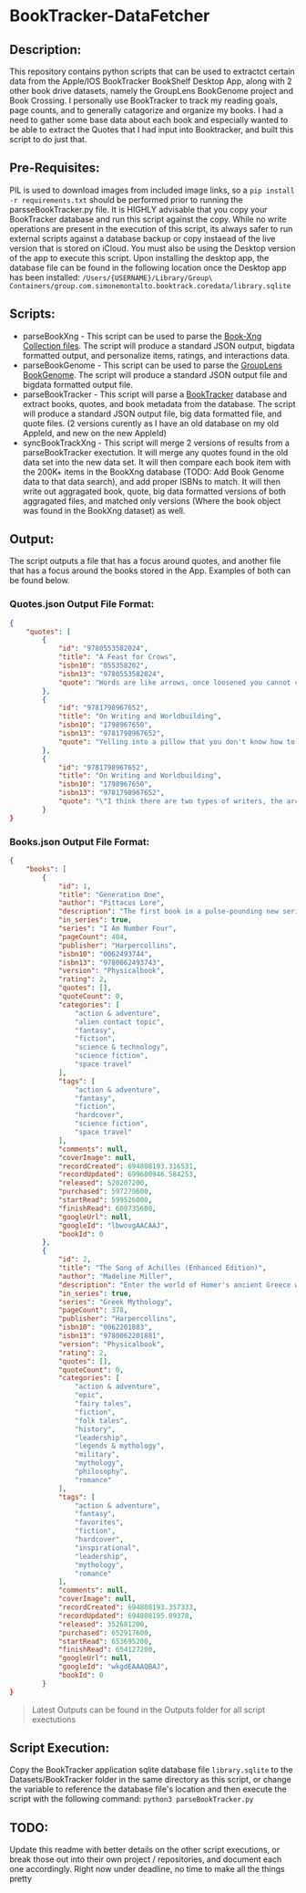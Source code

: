 # BookTracker-DataFetcher

## Description:
This repository contains python scripts that can be used to extractct certain data from the Apple/IOS BookTracker BookShelf Desktop App, along with 2 other book drive datasets, namely the GroupLens BookGenome project and Book Crossing. I personally use BookTracker to track my reading goals, page counts, and to generally catagorize and organize my books. I had a need to gather some base data about each book and especially wanted to be able to extract the Quotes that I had input into Booktracker, and built this script to do just that.

## Pre-Requisites:
PIL is used to download images from included image links, so a `pip install -r requirements.txt` should be performed prior to running the parsseBookTracker.py file. It is HIGHLY advisable that you copy your BookTracker database and run this script against the copy. While no write operations are present in the execution of this script, its always safer to run external scripts against a database backup or copy instaead of the live version that is stored on iCloud. You must also be using the Desktop version of the app to execute this script. Upon installing the desktop app, the database file can be found in the following location once the Desktop app has been installed:  ```/Users/{USERNAME}/Library/Group\ Containers/group.com.simonemontalto.booktrack.coredata/library.sqlite```

## Scripts:
* parseBookXng - This script can be used to parse the [Book-Xng Collection files](http://www2.informatik.uni-freiburg.de/~cziegler/BX/). The script will produce a standard JSON output, bigdata formatted output, and personalize items, ratings, and interactions data.
* parseBookGenome - This script can be used to parse the [GroupLens BookGenome](https://grouplens.org/datasets/book-genome/). The script will produce a standard JSON output file and bigdata formatted output file.
* parseBookTracker - This script will parse a [BookTracker](https://booktrack.app/) database and extract books, quotes, and book metadata from the database. The script will produce a standard JSON output file, big data formatted file, and quote files. (2 versions curently as I have an old database on my old AppleId, and new on the new AppleId)
* syncBookTrackXng - This script will merge 2 versions of results from a parseBookTracker exectution. It will merge any quotes found in the old data set into the new data set. It will then compare each book item with the 200K+ items in the BookXng database (TODO: Add Book Genome data to that data search), and add proper ISBNs to match. It will then write out aggragated book, quote, big data formatted versions of both aggragated files, and matched only versions (Where the book object was found in the BookXng dataset) as well.


## Output:
The script outputs a file that has a focus around quotes, and another file that has a focus around the books stored in the App. Examples of both can be found below.

### Quotes.json Output File Format:

```json
{
    "quotes": [
        {
            "id": "9780553582024",
            "title": "A Feast for Crows",
            "isbn10": "055358202",
            "isbn13": "9780553582024",
            "quote": "Words are like arrows, once loosened you cannot call them back (33)"
        },
        {
            "id": "9781798967652",
            "title": "On Writing and Worldbuilding",
            "isbn10": "1798967650",
            "isbn13": "9781798967652",
            "quote": "Yelling into a pillow that you don't know how to write is more of a prerequisite to being a writer than anything else. [16]"
        },
        {
            "id": "9781798967652",
            "title": "On Writing and Worldbuilding",
            "isbn10": "1798967650",
            "isbn13": "9781798967652",
            "quote": "\"I think there are two types of writers, the architects and the gardeners. The architects plan everything ahead of time, like an architect building a house. They know how many rooms are going to be in the house, what kind of roof they're going to have, where the wires are going to run, what kind of plumbing there's going to be. They have the whole thing designed and blueprinted out before they even nail the first board up. The gardeners dig a hole, drop in a seed and water it. They kind of know what seed it is, they know if they planted a fantasy seed or mystery seed or whatever. But as the plant comes up and they water it, they don't know how many branches it's going to have, they find out as it grows. - George RR Martin [226]"
        }
}
```

### Books.json Output File Format:

```json
{
    "books": [
        {
            "id": 1,
            "title": "Generation One",
            "author": "Pittacus Lore",
            "description": "The first book in a pulse-pounding new series thats set in the world of the #1 New York Times bestselling I Am Number Four series. The war may be overbut for the next generation, the battle has just begun!It has been over a year since the invasion of Earth was thwarted in Pittacus Lores United as One. But in order to win, our alien allies known as the Garde unleashed their Loric energy that spread throughout the globe. Now human teenagers have begun to develop incredible powers of their own, known as Legacies.To help these incredible and potentially dangerous individualsand put the world at easethe Garde have created an academy where they can train this new generation to control their powers and hopefully one day help mankind. But not everyone thinks thats the best use of their talents. And the teens may need to use their Legacies sooner than they ever imagined. Perfect for fans of Marvels X-Men and Rick Yanceys The 5th Wave, this epic new series follows a diverse cast of teens as they struggle to hone their abilities and decide what, if anything, they should do with them. As a spin-off of the bestselling I Am Number Four series, those familiar with the original books and newcomers alike will devour this fast-paced, action-packed sci-fi adventure.",
            "in_series": true,
            "series": "I Am Number Four",
            "pageCount": 404,
            "publisher": "Harpercollins",
            "isbn10": "0062493744",
            "isbn13": "9780062493743",
            "version": "Physicalbook",
            "rating": 2,
            "quotes": [],
            "quoteCount": 0,
            "categories": [
                "action & adventure",
                "alien contact topic",
                "fantasy",
                "fiction",
                "science & technology",
                "science fiction",
                "space travel"
            ],
            "tags": [
                "action & adventure",
                "fantasy",
                "fiction",
                "hardcover",
                "science fiction",
                "space travel"
            ],
            "comments": null,
            "coverImage": null,
            "recordCreated": 694808193.316531,
            "recordUpdated": 699600946.584253,
            "released": 520207200,
            "purchased": 597279600,
            "startRead": 599526000,
            "finishRead": 600735600,
            "googleUrl": null,
            "googleId": "lbwovgAACAAJ",
            "bookId": 0
        },
        {
            "id": 2,
            "title": "The Song of Achilles (Enhanced Edition)",
            "author": "Madeline Miller",
            "description": "Enter the world of Homer's ancient Greece with the enhanced e-book edition of The Song of Achilles. This edition lets you further engage with this compelling story through video interviews with Madeline Miller and Gregory Maguire, bestselling author of the Wicked series, clips from the audio book at the start of each chapter, an illustrated map, and a pop-up gallery featuring over 40 images and descriptions of the characters, armor, and ships found in the book.The legend begins...Greece in the age of heroes. Patroclus, an awkward young prince, has been exiled to the kingdom of Phthia to be raised in the shadow of King Peleus and his golden son, Achilles. \"\"The best of all the Greeks\"\"strong, beautiful, and the child of a goddessAchilles is everything the shamed Patroclus is not. Yet despite their differences, the boys become steadfast companions. Their bond deepens as they grow into young men and become skilled in the arts of war and medicinemuch to the displeasure and the fury of Achilles' mother, Thetis, a cruel sea goddess with a hatred of mortals.When word comes that Helen of Sparta has been kidnapped, the men of Greece, bound by blood and oath, must lay siege to Troy in her name. Seduced by the promise of a glorious destiny, Achilles joins their cause, and torn between love and fear for his friend, Patroclus follows. Little do they know that the Fates will test them both as never before and demand a terrible sacrifice.Built on the groundwork of the Iliad, Madeline Miller's page-turning, profoundly moving, and blisteringly paced retelling of the epic Trojan War marks the launch of a dazzling career.Please note that due to the large file size of these special features this enhanced e-book may take longer to download then a standard e-book.",
            "in_series": true,
            "series": "Greek Mythology",
            "pageCount": 378,
            "publisher": "Harpercollins",
            "isbn10": "0062201883",
            "isbn13": "9780062201881",
            "version": "Physicalbook",
            "rating": 2,
            "quotes": [],
            "quoteCount": 0,
            "categories": [
                "action & adventure",
                "epic",
                "fairy tales",
                "fiction",
                "folk tales",
                "history",
                "leadership",
                "legends & mythology",
                "military",
                "mythology",
                "philosophy",
                "romance"
            ],
            "tags": [
                "action & adventure",
                "fantasy",
                "favorites",
                "fiction",
                "hardcover",
                "inspirational",
                "leadership",
                "mythology",
                "romance"
            ],
            "comments": null,
            "coverImage": null,
            "recordCreated": 694808193.357333,
            "recordUpdated": 694808195.09378,
            "released": 352681200,
            "purchased": 652917600,
            "startRead": 653695200,
            "finishRead": 654127200,
            "googleUrl": null,
            "googleId": "wkgdEAAAQBAJ",
            "bookId": 0
        }
}
```

> Latest Outputs can be found in the Outputs folder for all script exectutions


## Script Execution:
Copy the BookTracker application sqlite database file ```library.sqlite``` to the Datasets/BookTracker folder in the same directory as this script, or change the variable to reference the database file's location and then execute the script with the following command:
```python3 parseBookTracker.py```


## TODO:
Update this readme with better details on the other script executions, or break those out into their own project / repositories, and document each one accordingly. Right now under deadline, no time to make all the things pretty